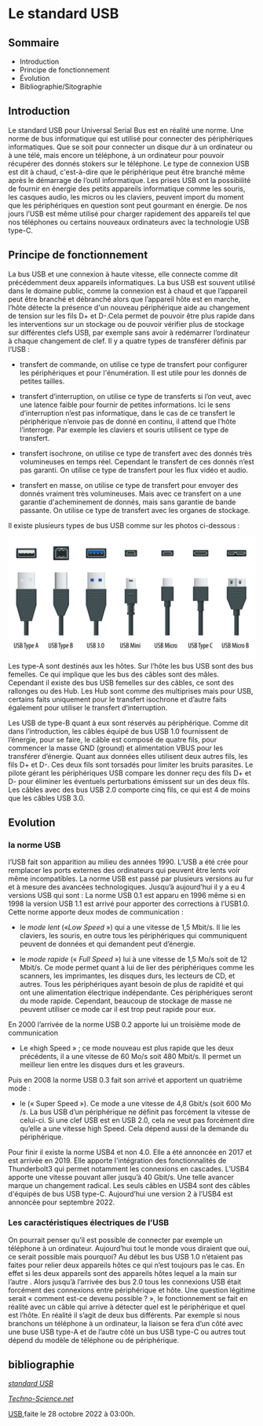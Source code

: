 # Le standard USB

## Sommaire

* Introduction
* Principe de fonctionnement
* Évolution
* Bibliographie/Sitographie

## Introduction

Le standard USB pour Universal Serial Bus est en réalité une norme. Une norme de bus informatique qui est utilisé pour connecter des périphériques informatiques. Que se soit pour connecter un disque dur à un ordinateur ou à une télé, mais encore un téléphone, à un ordinateur pour pouvoir récupérer des donnés stokers sur le téléphone.
Le type de connexion USB est dit à chaud, c'est-à-dire que le périphérique peut être branché même après le démarrage de l’outil informatique. Les prises USB ont la possibilité de fournir en énergie des petits appareils informatique comme les souris, les casques audio, les micros ou les claviers, peuvent import du moment que les périphériques en question sont peut gourmant en énergie.
De nos jours l’USB est même utilisé pour charger rapidement des appareils tel que nos téléphones ou certains nouveaux ordinateurs avec la technologie USB type-C.

## Principe de fonctionnement

La bus USB et une connexion à haute vitesse, elle connecte comme dit précédemment deux appareils informatiques. La bus USB est souvent utilisé dans le domaine public, comme la connexion est à chaud et que l’appareil peut être branché et débranché alors que l’appareil hôte est en marche, l’hôte détecte la présence d'un nouveau périphérique aide au changement de tension sur les fils D+ et D-.Cela permet de pouvoir être plus rapide dans les interventions sur un stockage ou de pouvoir vérifier plus de stockage sur différentes clefs USB, par exemple sans avoir à redémarrer l’ordinateur à chaque changement de clef.
Il y a quatre types de transférer définis par l’USB :

* transfert de commande, on utilise ce type de transfert pour configurer les périphériques et pour l'énumération. Il est utile pour les donnés de petites tailles.

* transfert d’interruption, on utilise ce type de transferts si l’on veut, avec une latence faible pour fournir de petites informations. Ici le sens d’interruption n’est pas informatique, dans le cas de ce transfert le périphérique n’envoie pas de donné en continu, il attend que l’hôte l’interroge. Par exemple les claviers et souris utilisent ce type de transfert.

* transfert isochrone, on utilise ce type de transfert avec des donnés très volumineuses en temps réel. Cependant le transfert de ces donnés n’est pas garanti. On utilise ce type de transfert pour les flux vidéo et audio.

* transfert en masse, on utilise ce type de transfert pour envoyer des donnés vraiment très  volumineuses. Mais avec ce transfert on a une garantie d'acheminement de donnés, mais sans garantie de bande passante. On utilise ce type de transfert avec les organes de stockage.

Il existe plusieurs types de bus USB  comme sur les photos ci-dessous :

![type de bus USB](type_USB.png)
Les type-A sont destinés aux les hôtes. Sur l’hôte les bus USB sont des bus femelles. Ce qui implique que les bus des câbles sont des mâles. Cependant il existe des bus USB femelles sur des câbles, ce sont des rallonges ou des Hub. Les Hub sont comme des multiprises mais pour USB, certains faits uniquement pour le transfert isochrone et d’autre faits également pour utiliser le transfert d’interruption.

Les USB de type-B quant à eux sont réservés au périphérique.
Comme dit dans l’introduction, les câbles équipé de bus USB 1.0 fournissent de l’énergie, pour se faire, le câble est composé de quatre fils, pour commencer la masse GND (ground) et alimentation VBUS pour les transférer d’énergie. Quant aux données elles utilisent deux autres fils, les fils D+ et D-. Ces deux fils sont torsadés pour limiter les bruits parasites. Le pilote gérant les périphériques USB compare les donner reçu des fils D+ et D- pour éliminer les éventuels perturbations émissent sur un des deux fils.
Les câbles avec des bus USB 2.0 comporte cinq fils, ce qui est 4 de moins que les câbles USB 3.0.

## Evolution

### la norme USB

l’USB fait son apparition au milieu des années 1990. L’USB a été crée pour remplacer les ports externes des ordinateurs qui peuvent être lents voir même incompatibles. La norme USB est passé par plusieurs versions au fur et à mesure des avancées technologiques.
Jusqu’à aujourd’hui il y a eu 4 versions USB qui sont :
La norme USB 0.1 est apparu en 1996 même si en 1998 la version USB 1.1 est arrivé pour apporter des corrections à l’USB1.0.  Cette norme apporte deux modes de communication :

* le _mode lent_  («_Low Speed_ ») qui a une vitesse de 1,5 Mbit/s. Il lie les claviers, les souris, en outre tous les périphériques qui communiquent peuvent de données et qui demandent peut d’énergie.

* le _mode rapide_  (« _Full Speed_  ») lui à une vitesse de 1,5 Mo/s soit de 12 Mbit/s. Ce mode permet quant à lui de lier des périphériques comme les scanners, les imprimantes, les disques durs, les lecteurs de CD, et autres. Tous les périphériques ayant besoin de plus de rapidité et qui ont une alimentation électrique indépendante. Ces périphériques seront du mode rapide. Cependant, beaucoup de stockage de masse ne peuvent utiliser ce mode car il est trop peut rapide pour eux.

En 2000 l’arrivée de la norme USB 0.2 apporte lui un troisième mode de communication

* Le «high Speed » ; ce mode nouveau est plus rapide que les deux précédents, il a une vitesse de 60 Mo/s soit 480 Mbit/s. Il permet un meilleur lien entre les disques durs et les graveurs.

Puis en 2008 la norme USB 0.3 fait son arrivé et apportent un quatrième mode :

* le (« Super Speed »). Ce mode a une vitesse de 4,8 Gbit/s (soit 600 Mo /s.
La bus USB d’un périphérique ne définit pas forcément la vitesse de celui-ci. Si une clef USB est en USB 2.0, cela ne veut pas forcément dire qu’elle a une vitesse high Speed. Cela dépend aussi de la demande du périphérique.

Pour finir il existe la norme USB4 et non 4.0. Elle a été annoncée en 2017 et est arrivée en 2019. Elle apporte l'intégration des fonctionnalités de Thunderbolt3 qui permet notamment les connexions en cascades. L’USB4 apporte une vitesse pouvant aller jusqu’à 40 Gbit/s. Une telle avancer marque un changement radical. Les seuls câbles en USB4 sont des câbles d'équipés de bus USB type-C. Aujourd’hui une version 2 à l’USB4 est annoncée pour septembre 2022.

### Les caractéristiques électriques de l’USB

On pourrait penser qu’il est possible de connecter par exemple un téléphone à un ordinateur. Aujourd’hui tout le monde vous diraient que oui, ce serait possible mais pourquoi?
Au début les bus USB 1.0 n’étaient pas faites pour relier deux appareils hôtes ce qui n’est toujours pas le cas. En effet si les deux appareils sont des appareils hôtes lequel a la main sur l’autre . Alors jusqu’à l’arrivée des bus 2.0 tous les connexions USB était forcément des connexions entre périphérique et hôte. Une question légitime serait « comment est-ce devenu possible ? », le fonctionnement se fait en réalité avec un câble qui arrive à détecter quel est le  périphérique et quel est l’hôte. En réalité il s’agit de deux bus différents. Par exemple si nous branchons un téléphone à un ordinateur, la liaison se fera d’un côté avec une buse USB type-A et  de l’autre côté un bus USB type-C ou autres tout dépend du modèle de téléphone ou de périphérique.

## bibliographie

[_standard USB_](https://www.blackbox.fr/fr-fr/page/28833/Information/Technique/black-box-explique/USB(Bus-Serie-Universel)/Standards-USB)

[_Techno-Science.net_](https://www.techno-science.net/glossaire-definition/Universal-Serial-Bus.html#ref)

[USB](https://fr.wikipedia.org/wiki/USB),faite le 28 octobre 2022 à 03:00h.
